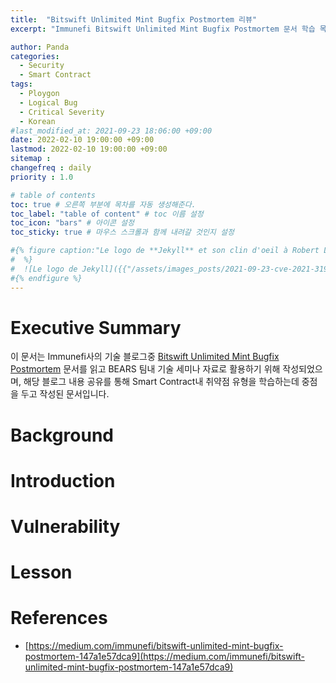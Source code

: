 ```yaml
---
title:  "Bitswift Unlimited Mint Bugfix Postmortem 리뷰"
excerpt: "Immunefi Bitswift Unlimited Mint Bugfix Postmortem 문서 학습 목적으로 살펴본 내용임"

author: Panda
categories:
  - Security
  - Smart Contract
tags:
  - Ploygon
  - Logical Bug
  - Critical Severity
  - Korean
#last_modified_at: 2021-09-23 18:06:00 +09:00
date: 2022-02-10 19:00:00 +09:00
lastmod: 2022-02-10 19:00:00 +09:00
sitemap :
changefreq : daily
priority : 1.0

# table of contents
toc: true # 오른쪽 부분에 목차를 자동 생성해준다.
toc_label: "table of content" # toc 이름 설정
toc_icon: "bars" # 아이콘 설정
toc_sticky: true # 마우스 스크롤과 함께 내려갈 것인지 설정

#{% figure caption:"Le logo de **Jekyll** et son clin d'oeil à Robert Louis Stevenson"
#  %}
#  ![Le logo de Jekyll]({{"/assets/images_posts/2021-09-23-cve-2021-31956-part1/1.png"| #relative_url}})
#{% endfigure %}
---
```

# Executive Summary
이 문서는 Immunefi사의 기술 블로그중 [Bitswift Unlimited Mint Bugfix Postmortem](https://medium.com/immunefi/bitswift-unlimited-mint-bugfix-postmortem-147a1e57dca9) 문서를 읽고 BEARS 팀내 기술 세미나 자료로 활용하기 위해 작성되었으며, 해당 블로그 내용 공유를 통해 Smart Contract내 취약점 유형을 학습하는데 중점을 두고 작성된 문서입니다.

# Background


# Introduction

# Vulnerability

# Lesson

# References
* [https://medium.com/immunefi/bitswift-unlimited-mint-bugfix-postmortem-147a1e57dca9](https://medium.com/immunefi/bitswift-unlimited-mint-bugfix-postmortem-147a1e57dca9)